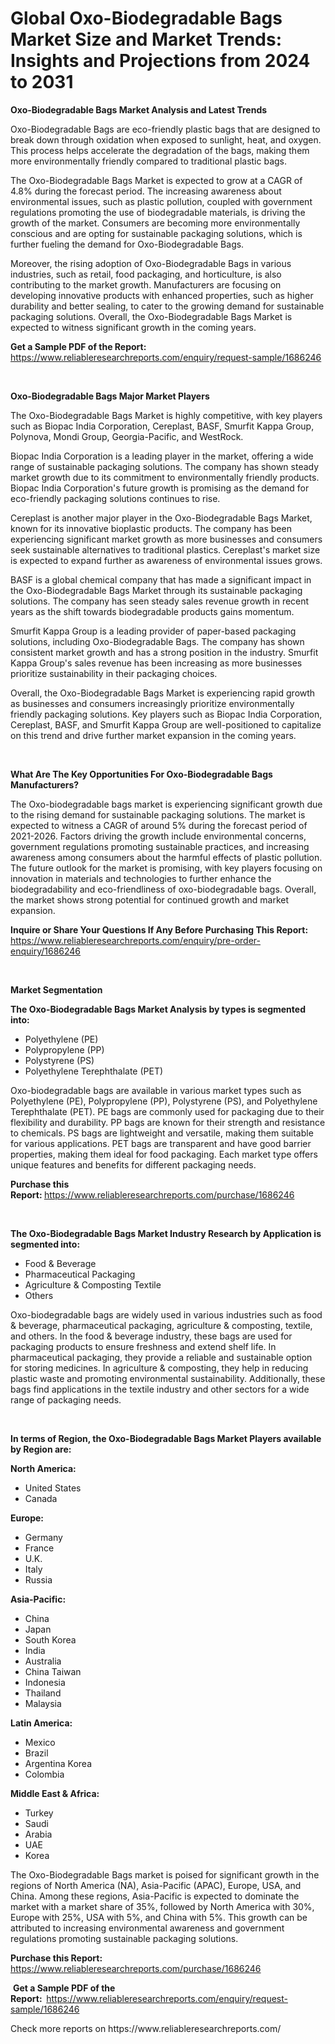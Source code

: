 <p><h1>Global Oxo-Biodegradable Bags Market Size and Market Trends: Insights and Projections from 2024 to 2031</h1></p><p><strong>Oxo-Biodegradable Bags Market Analysis and Latest Trends</strong></p>
<p><p>Oxo-Biodegradable Bags are eco-friendly plastic bags that are designed to break down through oxidation when exposed to sunlight, heat, and oxygen. This process helps accelerate the degradation of the bags, making them more environmentally friendly compared to traditional plastic bags.</p><p>The Oxo-Biodegradable Bags Market is expected to grow at a CAGR of 4.8% during the forecast period. The increasing awareness about environmental issues, such as plastic pollution, coupled with government regulations promoting the use of biodegradable materials, is driving the growth of the market. Consumers are becoming more environmentally conscious and are opting for sustainable packaging solutions, which is further fueling the demand for Oxo-Biodegradable Bags.</p><p>Moreover, the rising adoption of Oxo-Biodegradable Bags in various industries, such as retail, food packaging, and horticulture, is also contributing to the market growth. Manufacturers are focusing on developing innovative products with enhanced properties, such as higher durability and better sealing, to cater to the growing demand for sustainable packaging solutions. Overall, the Oxo-Biodegradable Bags Market is expected to witness significant growth in the coming years.</p></p>
<p><strong>Get a Sample PDF of the Report:&nbsp;</strong> <a href="https://www.reliableresearchreports.com/enquiry/request-sample/1686246">https://www.reliableresearchreports.com/enquiry/request-sample/1686246</a></p>
<p>&nbsp;</p>
<p><strong>Oxo-Biodegradable Bags Major Market Players</strong></p>
<p><p>The Oxo-Biodegradable Bags Market is highly competitive, with key players such as Biopac India Corporation, Cereplast, BASF, Smurfit Kappa Group, Polynova, Mondi Group, Georgia-Pacific, and WestRock. </p><p>Biopac India Corporation is a leading player in the market, offering a wide range of sustainable packaging solutions. The company has shown steady market growth due to its commitment to environmentally friendly products. Biopac India Corporation's future growth is promising as the demand for eco-friendly packaging solutions continues to rise.</p><p>Cereplast is another major player in the Oxo-Biodegradable Bags Market, known for its innovative bioplastic products. The company has been experiencing significant market growth as more businesses and consumers seek sustainable alternatives to traditional plastics. Cereplast's market size is expected to expand further as awareness of environmental issues grows.</p><p>BASF is a global chemical company that has made a significant impact in the Oxo-Biodegradable Bags Market through its sustainable packaging solutions. The company has seen steady sales revenue growth in recent years as the shift towards biodegradable products gains momentum.</p><p>Smurfit Kappa Group is a leading provider of paper-based packaging solutions, including Oxo-Biodegradable Bags. The company has shown consistent market growth and has a strong position in the industry. Smurfit Kappa Group's sales revenue has been increasing as more businesses prioritize sustainability in their packaging choices.</p><p>Overall, the Oxo-Biodegradable Bags Market is experiencing rapid growth as businesses and consumers increasingly prioritize environmentally friendly packaging solutions. Key players such as Biopac India Corporation, Cereplast, BASF, and Smurfit Kappa Group are well-positioned to capitalize on this trend and drive further market expansion in the coming years.</p></p>
<p>&nbsp;</p>
<p><strong>What Are The Key Opportunities For Oxo-Biodegradable Bags Manufacturers?</strong></p>
<p><p>The Oxo-biodegradable bags market is experiencing significant growth due to the rising demand for sustainable packaging solutions. The market is expected to witness a CAGR of around 5% during the forecast period of 2021-2026. Factors driving the growth include environmental concerns, government regulations promoting sustainable practices, and increasing awareness among consumers about the harmful effects of plastic pollution. The future outlook for the market is promising, with key players focusing on innovation in materials and technologies to further enhance the biodegradability and eco-friendliness of oxo-biodegradable bags. Overall, the market shows strong potential for continued growth and market expansion.</p></p>
<p><strong>Inquire or Share Your Questions If Any Before Purchasing This Report:</strong> <a href="https://www.reliableresearchreports.com/enquiry/pre-order-enquiry/1686246">https://www.reliableresearchreports.com/enquiry/pre-order-enquiry/1686246</a></p>
<p>&nbsp;</p>
<p><strong>Market Segmentation</strong></p>
<p><strong>The Oxo-Biodegradable Bags Market Analysis by types is segmented into:</strong></p>
<p><ul><li>Polyethylene (PE)</li><li>Polypropylene (PP)</li><li>Polystyrene (PS)</li><li>Polyethylene Terephthalate (PET)</li></ul></p>
<p><p>Oxo-biodegradable bags are available in various market types such as Polyethylene (PE), Polypropylene (PP), Polystyrene (PS), and Polyethylene Terephthalate (PET). PE bags are commonly used for packaging due to their flexibility and durability. PP bags are known for their strength and resistance to chemicals. PS bags are lightweight and versatile, making them suitable for various applications. PET bags are transparent and have good barrier properties, making them ideal for food packaging. Each market type offers unique features and benefits for different packaging needs.</p></p>
<p><strong>Purchase this Report:&nbsp;</strong><a href="https://www.reliableresearchreports.com/purchase/1686246">https://www.reliableresearchreports.com/purchase/1686246</a></p>
<p>&nbsp;</p>
<p><strong>The Oxo-Biodegradable Bags Market Industry Research by Application is segmented into:</strong></p>
<p><ul><li>Food & Beverage</li><li>Pharmaceutical Packaging</li><li>Agriculture & Composting Textile</li><li>Others</li></ul></p>
<p><p>Oxo-biodegradable bags are widely used in various industries such as food & beverage, pharmaceutical packaging, agriculture & composting, textile, and others. In the food & beverage industry, these bags are used for packaging products to ensure freshness and extend shelf life. In pharmaceutical packaging, they provide a reliable and sustainable option for storing medicines. In agriculture & composting, they help in reducing plastic waste and promoting environmental sustainability. Additionally, these bags find applications in the textile industry and other sectors for a wide range of packaging needs.</p></p>
<p>&nbsp;</p>
<p><strong>In terms of Region, the Oxo-Biodegradable Bags Market Players available by Region are:</strong></p>
<p>
    <p> <strong> North America: </strong>
        <ul>
            <li>United States</li>
            <li>Canada</li>
        </ul>
        </p> 
    <p> <strong> Europe: </strong>
        <ul>
            <li>Germany</li>
            <li>France</li>
            <li>U.K.</li>
            <li>Italy</li>
            <li>Russia</li>
        </ul>
        </p> 
    <p> <strong> Asia-Pacific: </strong>
        <ul>
            <li>China</li>
            <li>Japan</li>
            <li>South Korea</li>
            <li>India</li>
            <li>Australia</li>
            <li>China Taiwan</li>
            <li>Indonesia</li>
            <li>Thailand</li>
            <li>Malaysia</li>
        </ul>
        </p> 
    <p> <strong> Latin America: </strong>
        <ul>
            <li>Mexico</li>
            <li>Brazil</li>
            <li>Argentina Korea</li>
            <li>Colombia</li>
        </ul>
        </p> 
    <p> <strong> Middle East & Africa: </strong>
        <ul>
            <li>Turkey</li>
            <li>Saudi</li>
            <li>Arabia</li>
            <li>UAE</li>
            <li>Korea</li>
        </ul>
    </p>
    </p>
<p><p>The Oxo-Biodegradable Bags market is poised for significant growth in the regions of North America (NA), Asia-Pacific (APAC), Europe, USA, and China. Among these regions, Asia-Pacific is expected to dominate the market with a market share of 35%, followed by North America with 30%, Europe with 25%, USA with 5%, and China with 5%. This growth can be attributed to increasing environmental awareness and government regulations promoting sustainable packaging solutions.</p></p>
<p><strong>Purchase this Report: </strong><a href="https://www.reliableresearchreports.com/purchase/1686246">https://www.reliableresearchreports.com/purchase/1686246</a></p>
<p>&nbsp;<strong>Get a Sample PDF of the Report:&nbsp;&nbsp;</strong><a href="https://www.reliableresearchreports.com/enquiry/request-sample/1686246">https://www.reliableresearchreports.com/enquiry/request-sample/1686246</a></p>
<p><strong></strong></p>
<p>Check more reports on https://www.reliableresearchreports.com/</p>